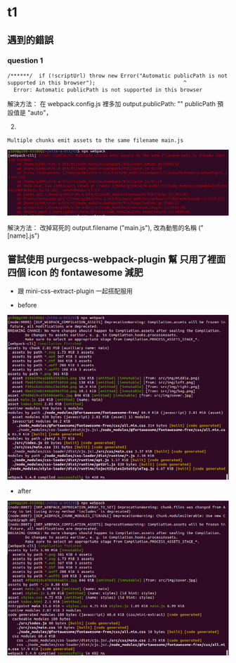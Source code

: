 # t1

## 遇到的錯誤

### question 1
```
/******/  if (!scriptUrl) throw new Error("Automatic publicPath is not supported in this browser");                            ^
  Error: Automatic publicPath is not supported in this browser
```

解決方法： 在 webpack.config.js 裡多加 output.publicPath: ""
publicPath 預設值是 "auto"，


2. 
```
Multiple chunks emit assets to the same filename main.js
```
![](./README-image/error-some-name.png)

解決方法： 改掉寫死的 output.filename ("main.js"), 改為動態的名稱 ("[name].js")

## 嘗試使用 purgecss-webpack-plugin 幫 只用了裡面四個 icon 的 fontawesome 減肥

* 跟 mini-css-extract-plugin 一起搭配服用

* before

![](./README-image/before.png)

* after

![](./README-image/after.png)
